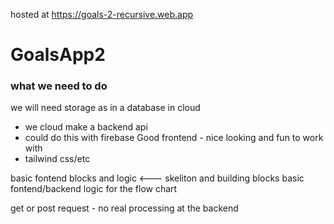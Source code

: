 hosted at https://goals-2-recursive.web.app


# GoalsApp2

### what we need to do 
we will need storage as in a database in cloud 
  - we cloud make a backend api  
  - could do this with firebase 
Good frontend -  nice looking and fun to work with 
  - tailwind css/etc

basic fontend blocks and logic <--- skeliton and building blocks
basic fontend/backend logic for the flow chart

get or post request - no real processing at the backend

